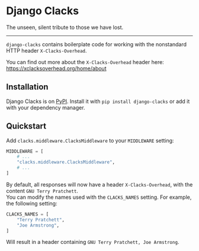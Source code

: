 # Django Clacks
The unseen, silent tribute to those we have lost.
<hr>

`django-clacks` contains boilerplate code for working with the nonstandard HTTP header `X-Clacks-Overhead`.

You can find out more about the `X-Clacks-Overhead` header here: https://xclacksoverhead.org/home/about


## Installation
Django Clacks is on [PyPI](https://pypi.org/project/django-clacks/). Install it with `pip install django-clacks` or add it with your dependency manager.



## Quickstart
Add `clacks.middleware.ClacksMiddleware` to your `MIDDLEWARE` setting:
```py
MIDDLEWARE = [
    # ...
    "clacks.middleware.ClacksMiddleware",
    # ...
]
```
By default, all responses will now have a header `X-Clacks-Overhead`, with the content `GNU Terry Pratchett`. <br>
You can modify the names used with the `CLACKS_NAMES` setting. For example, the following setting:
```py
CLACKS_NAMES = [
    "Terry Pratchett",
    "Joe Armstrong",
]
```
Will result in a header containing `GNU Terry Pratchett, Joe Armstrong`.
